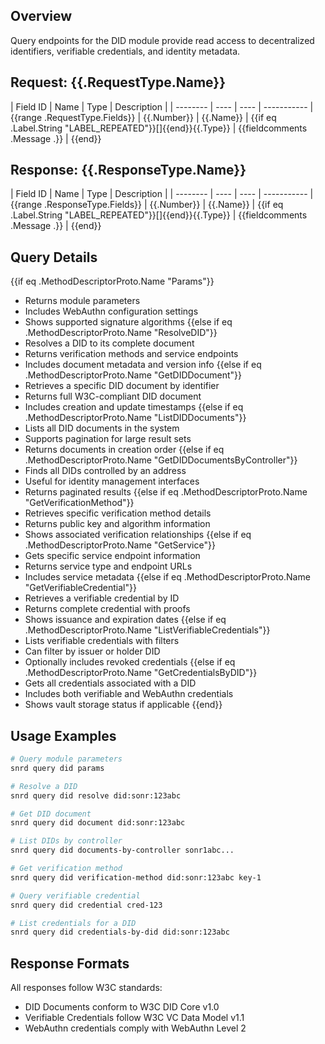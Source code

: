 ## Overview
Query endpoints for the DID module provide read access to decentralized identifiers, verifiable credentials, and identity metadata.

## Request: {{.RequestType.Name}}

| Field ID | Name | Type | Description |
| -------- | ---- | ---- | ----------- | {{range .RequestType.Fields}}
| {{.Number}} | {{.Name}} | {{if eq .Label.String "LABEL_REPEATED"}}[]{{end}}{{.Type}} | {{fieldcomments .Message .}} | {{end}}

## Response: {{.ResponseType.Name}}

| Field ID | Name | Type | Description |
| -------- | ---- | ---- | ----------- | {{range .ResponseType.Fields}}
| {{.Number}} | {{.Name}} | {{if eq .Label.String "LABEL_REPEATED"}}[]{{end}}{{.Type}} | {{fieldcomments .Message .}} | {{end}}

## Query Details

{{if eq .MethodDescriptorProto.Name "Params"}}
- Returns module parameters
- Includes WebAuthn configuration settings
- Shows supported signature algorithms
{{else if eq .MethodDescriptorProto.Name "ResolveDID"}}
- Resolves a DID to its complete document
- Returns verification methods and service endpoints
- Includes document metadata and version info
{{else if eq .MethodDescriptorProto.Name "GetDIDDocument"}}
- Retrieves a specific DID document by identifier
- Returns full W3C-compliant DID document
- Includes creation and update timestamps
{{else if eq .MethodDescriptorProto.Name "ListDIDDocuments"}}
- Lists all DID documents in the system
- Supports pagination for large result sets
- Returns documents in creation order
{{else if eq .MethodDescriptorProto.Name "GetDIDDocumentsByController"}}
- Finds all DIDs controlled by an address
- Useful for identity management interfaces
- Returns paginated results
{{else if eq .MethodDescriptorProto.Name "GetVerificationMethod"}}
- Retrieves specific verification method details
- Returns public key and algorithm information
- Shows associated verification relationships
{{else if eq .MethodDescriptorProto.Name "GetService"}}
- Gets specific service endpoint information
- Returns service type and endpoint URLs
- Includes service metadata
{{else if eq .MethodDescriptorProto.Name "GetVerifiableCredential"}}
- Retrieves a verifiable credential by ID
- Returns complete credential with proofs
- Shows issuance and expiration dates
{{else if eq .MethodDescriptorProto.Name "ListVerifiableCredentials"}}
- Lists verifiable credentials with filters
- Can filter by issuer or holder DID
- Optionally includes revoked credentials
{{else if eq .MethodDescriptorProto.Name "GetCredentialsByDID"}}
- Gets all credentials associated with a DID
- Includes both verifiable and WebAuthn credentials
- Shows vault storage status if applicable
{{end}}

## Usage Examples

```bash
# Query module parameters
snrd query did params

# Resolve a DID
snrd query did resolve did:sonr:123abc

# Get DID document
snrd query did document did:sonr:123abc

# List DIDs by controller
snrd query did documents-by-controller sonr1abc...

# Get verification method
snrd query did verification-method did:sonr:123abc key-1

# Query verifiable credential
snrd query did credential cred-123

# List credentials for a DID
snrd query did credentials-by-did did:sonr:123abc
```

## Response Formats

All responses follow W3C standards:
- DID Documents conform to W3C DID Core v1.0
- Verifiable Credentials follow W3C VC Data Model v1.1
- WebAuthn credentials comply with WebAuthn Level 2